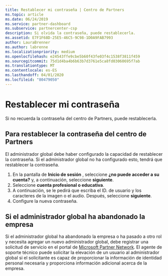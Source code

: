 ```yaml
---
title: Restablecer mi contraseña | Centro de Partners
ms.topic: article
ms.date: 06/24/2019
ms.service: partner-dashboard
ms.subservice: partnercenter-csp
description: Si olvida la contraseña, puede restablecerla.
ms.assetid: E7F1F68D-25E5-46C5-9C98-1D0A9FAB7993
author: LauraBrenner
ms.author: labrenne
ms.localizationpriority: medium
ms.openlocfilehash: e24543ffe9cbe5b60f43fe03f4c1538f3811f459
ms.sourcegitcommit: 75d1d4ba4b6b63b7d3761e5ca8fd03060695f7ab
ms.translationtype: MT
ms.contentlocale: es-ES
ms.lasthandoff: 04/01/2020
ms.locfileid: "80479050"
---
```

# <a name="reset-my-password"></a>Restablecer mi contraseña

Si no recuerda la contraseña del centro de Partners, puede restablecerla.

## <a name="to-reset-your-partner-center-password"></a>Para restablecer la contraseña del centro de Partners

El administrador global debe haber configurado la capacidad de restablecer la contraseña. Si el administrador global no ha configurado esto, tendrá que restablecer la contraseña. 

1. En la pantalla de **Inicio de sesión** , seleccione **¿no puede acceder a su cuenta?** y, a continuación, seleccione **siguiente**.
2. Seleccione **cuenta profesional o educativa**.
3. A continuación, se le pedirá que escriba el ID. de usuario y los caracteres de la imagen o el audio. Después, seleccione **siguiente**.
4. Configure la nueva contraseña.

## <a name="if-your-global-admin-has-left-the-company"></a>Si el administrador global ha abandonado la empresa

Si el administrador global ha abandonado la empresa o ha pasado a otro rol y necesita agregar un nuevo administrador global, debe registrar una solicitud de servicio en el portal de [Microsoft Partner Network](https://partner.microsoft.com/commercial#/). El agente de soporte técnico puede solicitar la elevación de un usuario al administrador global si el solicitante es capaz de proporcionar la información de identidad personal necesaria y proporciona información adicional acerca de la empresa.
